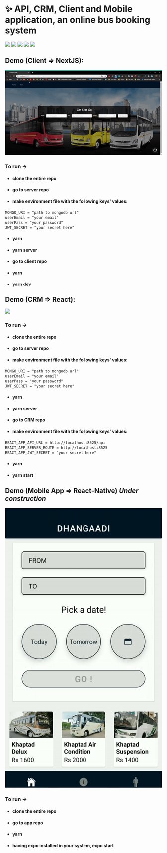 # ✨ API, CRM, Client and Mobile application, an online bus booking system

<p>
<img src="https://img.shields.io/badge/CRM-ReactJS-blue?logo=react">
<img src="https://img.shields.io/badge/Client-NextJS-%23000?logo=next.js">
<img src="https://img.shields.io/badge/Mobile App-React Native-61dafb?logo=android">
<img src="https://img.shields.io/badge/Backend-NodeJS-green?logo=node.js">
<img src="https://img.shields.io/badge/DataBase-MongoDB-lightgreen?logo=mongoDB">

</p>

## Demo (Client => NextJS): 

![](./demo/client.gif)
### To run -> 
* #### clone the entire repo
* #### go to server repo
* #### make environment file with the following keys' values:
```
MONGO_URI = "path to mongodb url"
userEmail = "your email"
userPass = "your password"
JWT_SECRET = "your secret here"
```
* #### yarn
* #### yarn server
* #### go to client repo
* #### yarn
* #### yarn dev



## Demo (CRM => React):
![](./demo/CRM.gif)
### To run -> 
* #### clone the entire repo
* #### go to server repo
* #### make environment file with the following keys' values:
```
MONGO_URI = "path to mongodb url"
userEmail = "your email"
userPass = "your password"
JWT_SECRET = "your secret here"
```
* #### yarn
* #### yarn server
* #### go to CRM repo
* #### make environment file with the following keys' values: 
```
REACT_APP_API_URL = http://localhost:8525/api
REACT_APP_SERVER_ROUTE = http://localhost:8525
REACT_APP_JWT_SECRET = "your secret here"
```
* #### yarn
* #### yarn start

## Demo (Mobile App => React-Native) *Under construction*
![](./demo/App.gif)
### To run -> 
* #### clone the entire repo
* #### go to app repo
* #### yarn
* #### having expo installed in your system, expo start
